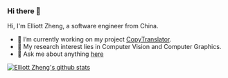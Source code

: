 ### Hi there 👋

Hi, I'm Elliott Zheng, a software engineer from China.

- 🔭 I’m currently working on my project [CopyTranslator](https://github.com/CopyTranslator).
- 🌱 My research interest lies in Computer Vision and Computer Graphics.
- 💬 Ask me about anything [here](https://github.com/elliottzheng/anuraghazra/elliottzheng)

[![Elliott Zheng's github stats](https://github-readme-stats.vercel.app/api?username=elliottzheng&show_icons=true)](https://github.com/elliottzheng)
